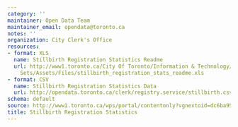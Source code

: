 ```yaml
---
category: ''
maintainer: Open Data Team
maintainer_email: opendata@toronto.ca
notes: ''
organization: City Clerk's Office
resources:
- format: XLS
  name: Stillbirth Registration Statistics Readme
  url: http://www1.toronto.ca/City Of Toronto/Information & Technology/Open Data/Data
    Sets/Assets/Files/stillbirth_registration_stats_readme.xls
- format: CSV
  name: Stillbirth Registration Statistics Data
  url: http://opendata.toronto.ca/clerk/registry.service/stillbirth.csv
schema: default
source: http://www1.toronto.ca/wps/portal/contentonly?vgnextoid=dc6ba9552dbfe310VgnVCM10000071d60f89RCRD&vgnextchannel=1a66e03bb8d1e310VgnVCM10000071d60f89RCRD
title: Stillbirth Registration Statistics
---
```

